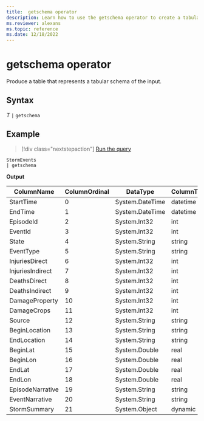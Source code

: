 ```yaml
---
title:  getschema operator 
description: Learn how to use the getschema operator to create a tabular schema of the input.
ms.reviewer: alexans
ms.topic: reference
ms.date: 12/18/2022
---
```

# getschema operator

Produce a table that represents a tabular schema of the input.

## Syntax

*T* `|` `getschema`

## Example

> [!div class="nextstepaction"]
> <a href="https://dataexplorer.azure.com/clusters/help/databases/Samples?query=H4sIAAAAAAAAAwsuyS/KdS1LzSsp5qpRSE8tKU7OSM1NBADhHoKkFwAAAA==" target="_blank">Run the query</a>

```kusto
StormEvents
| getschema
```

**Output**

|ColumnName|ColumnOrdinal|DataType|ColumnType|
|---|---|---|---|
|StartTime|0|System.DateTime|datetime|
|EndTime|1|System.DateTime|datetime|
|EpisodeId|2|System.Int32|int|
|EventId|3|System.Int32|int|
|State|4|System.String|string|
|EventType|5|System.String|string|
|InjuriesDirect|6|System.Int32|int|
|InjuriesIndirect|7|System.Int32|int|
|DeathsDirect|8|System.Int32|int|
|DeathsIndirect|9|System.Int32|int|
|DamageProperty|10|System.Int32|int|
|DamageCrops|11|System.Int32|int|
|Source|12|System.String|string|
|BeginLocation|13|System.String|string|
|EndLocation|14|System.String|string|
|BeginLat|15|System.Double|real|
|BeginLon|16|System.Double|real|
|EndLat|17|System.Double|real|
|EndLon|18|System.Double|real|
|EpisodeNarrative|19|System.String|string|
|EventNarrative|20|System.String|string|
|StormSummary|21|System.Object|dynamic|
